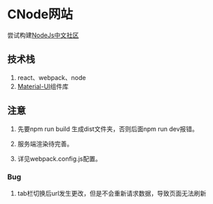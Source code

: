 # CNode网站
尝试构建[NodeJs中文社区](https://cnodejs.org)

## 技术栈

1. react、webpack、node
2. [Material-UI](https://v1.mui.com/getting-started/installation/)组件库

## 注意
1.  先要npm run build 生成dist文件夹，否则后面npm run dev报错。

2.  服务端渲染待完善。
3.  详见webpack.config.js配置。

### Bug
1. tab栏切换后url发生更改，但是不会重新请求数据，导致页面无法刷新
